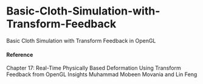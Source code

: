 # Basic-Cloth-Simulation-with-Transform-Feedback
Basic Cloth Simulation with Transform Feedback in OpenGL

#### Reference
Chapter 17: Real-Time Physically Based Deformation Using Transform Feedback from OpenGL Insights
Muhammad Mobeen Movania and Lin Feng
